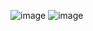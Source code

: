 ![image](https://github.com/user-attachments/assets/77fc420c-8b2b-4328-963e-d0a2a2cf03c6)
![image](https://github.com/user-attachments/assets/f0293bb9-27a3-440c-8362-6ec814c30651)
